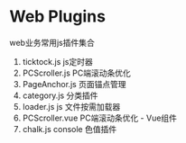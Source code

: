 # Web Plugins

web业务常用js插件集合

1. ticktock.js js定时器
2. PCScroller.js PC端滚动条优化
3. PageAnchor.js 页面锚点管理
4. category.js 分类插件
5. loader.js js 文件按需加载器
6. PCScroller.vue PC端滚动条优化 - Vue组件
7. chalk.js console 色值插件
